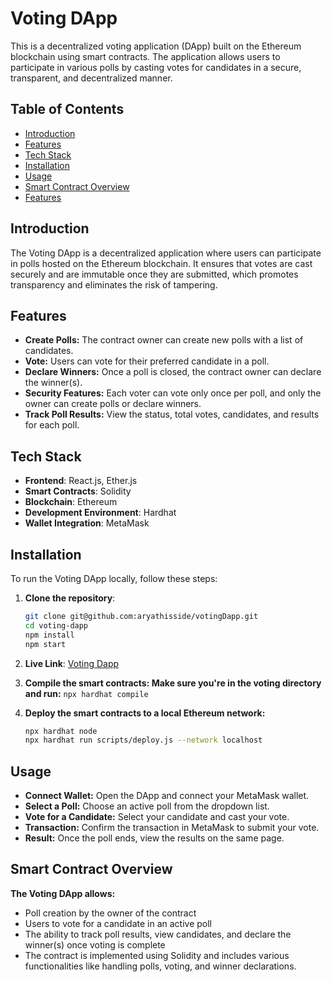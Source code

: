 # Voting DApp

This is a decentralized voting application (DApp) built on the Ethereum blockchain using smart contracts. The application allows users to participate in various polls by casting votes for candidates in a secure, transparent, and decentralized manner.

## Table of Contents

- [Introduction](#introduction)
- [Features](#features)
- [Tech Stack](#tech-stack)
- [Installation](#installation)
- [Usage](#usage)
- [Smart Contract Overview](#smart-contract-overview)
- [Features](#features)


## Introduction

The Voting DApp is a decentralized application where users can participate in polls hosted on the Ethereum blockchain. It ensures that votes are cast securely and are immutable once they are submitted, which promotes transparency and eliminates the risk of tampering.

## Features
- **Create Polls:** The contract owner can create new polls with a list of candidates.
- **Vote:** Users can vote for their preferred candidate in a poll.
- **Declare Winners:** Once a poll is closed, the contract owner can declare the winner(s).
- **Security Features:** Each voter can vote only once per poll, and only the owner can create polls or declare winners.
- **Track Poll Results:** View the status, total votes, candidates, and results for each poll.


## Tech Stack

- **Frontend**: React.js, Ether.js
- **Smart Contracts**: Solidity
- **Blockchain**: Ethereum
- **Development Environment**: Hardhat
- **Wallet Integration**: MetaMask

## Installation

To run the Voting DApp locally, follow these steps:

1. **Clone the repository**:
   ```bash
   git clone git@github.com:aryathisside/votingDapp.git
   cd voting-dapp
   npm install
   npm start
2. **Live Link**:
    [Voting Dapp](https://voting-dapp-ruddy.vercel.app)


3. **Compile the smart contracts: Make sure you're in the voting directory and run:**
    `npx hardhat compile`

4. **Deploy the smart contracts to a local Ethereum network:**
    ```bash
    npx hardhat node
    npx hardhat run scripts/deploy.js --network localhost

## Usage
- **Connect Wallet:** Open the DApp and connect your MetaMask wallet.
- **Select a Poll:** Choose an active poll from the dropdown list.
- **Vote for a Candidate:** Select your candidate and cast your vote.
- **Transaction:** Confirm the transaction in MetaMask to submit your vote.
- **Result:** Once the poll ends, view the results on the same page.

## Smart Contract Overview
**The Voting DApp allows:**

- Poll creation by the owner of the contract
- Users to vote for a candidate in an active poll
- The ability to track poll results, view candidates, and declare the winner(s) once voting is complete
- The contract is implemented using Solidity and includes various functionalities like handling polls, voting, and winner declarations.


